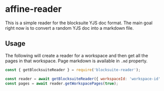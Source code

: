 # affine-reader

This is a simple reader for the blocksuite YJS doc format.
The main goal right now is to convert a random YJS doc into a markdown file.

## Usage

The following will create a reader for a workspace and then get all the pages in that workspace.
Page markdown is available in `.md` property.

```js
const { getBlocksuiteReader } = require('blocksuite-reader');

const reader = await getBlocksuiteReader({ workspaceId: 'workspace-id' })
const pages = await reader.getWorkspacePages(true);

```

